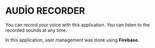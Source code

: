 # AUDİO RECORDER

You can record your voice with this application. You can listen to the recorded sounds at any time.



In this application, user management was done using **Firebase.**

